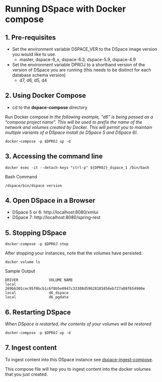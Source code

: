 # Running DSpace with Docker compose

## 1. Pre-requisites
- Set the environment variable DSPACE_VER to the DSpace image version you would like to use.
  - master, dspace-6_x, dspace-6.3, dspace-5.9, dspace-4.9
- Set the environment variable DPROJ to a shorthand version of the version of DSpace you are running (this needs to be distinct for each database schema version)
  - d7, d6, d5, d4

## 2. Using Docker Compose

- cd to the **dspace-compose** directory

Run Docker compose
_In the following example, "d6" is being passed as a "compose project name".  This will be used to prefix the name of the network and volumes created by Docker.  This will permit you to maintain multiple variants of a DSpace install (ie DSpace 5 and DSpace 6)._

    docker-compose -p $DPROJ up -d

## 3. Accessing the command line

    docker exec -it --detach-keys "ctrl-p" ${DPROJ}_dspace_1 /bin/bash

Bash Command
```
/dspace/bin/dspace version
```

## 4. Open DSpace in a Browser
- DSpace 5 or 6: http://localhost:8080/xmlui
- DSpace 7: http://localhost:8080/spring-rest

## 5. Stopping DSpace

    docker-compose -p $DPROJ stop

After stopping your instances, note that the volumes have persisted.

    docker volume ls

Sample Output
```
DRIVER              VOLUME NAME
local               269bb301cec95f0bcb1c6f0b5e0947c33308d59628185856eb727a08f654980e
local               d6_dspace
local               d6_pgdata
```

## 6. Restarting DSpace
_When DSpace is restarted, the contents of your volumes will be restored_

    docker-compose -p $DPROJ up -d

## 7. Ingest content
To ingest content into this DSpace instance see [dspace-ingest-compose](../dspace-ingest-compose).

This compose file will hep you to ingest content into the docker volumes that you just created.

